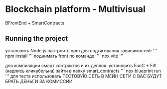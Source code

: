 # Blockchain platform - Multivisual

BFrontEnd + SmartContracts


## Running the project

установить Node.js 
настроить npm
для подтягивания зависимостей:
'''
npm install
'''
поднимать front по команде:
'''
npx vite
'''

для компиляции смарт контрактов и их деплоя:
установить FunC + Fift (надпись кликабельна)
зайти в папку smart_contracts
'''
npx blueprint run
'''
для теста использовать ТЕСТОВУЮ СЕТЬ 
В МЕЙН СЕТИ С ВАС БУДУТ БРАТЬ ДЕНЬГИ ЗА КОМИССИИ
